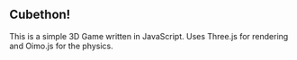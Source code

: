 ## Cubethon!
This is a simple 3D Game written in JavaScript. Uses Three.js for rendering and Oimo.js for the physics.